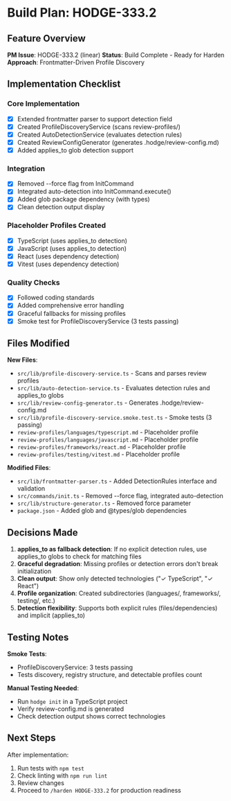 # Build Plan: HODGE-333.2

## Feature Overview
**PM Issue**: HODGE-333.2 (linear)
**Status**: Build Complete - Ready for Harden
**Approach**: Frontmatter-Driven Profile Discovery

## Implementation Checklist

### Core Implementation
- [x] Extended frontmatter parser to support detection field
- [x] Created ProfileDiscoveryService (scans review-profiles/)
- [x] Created AutoDetectionService (evaluates detection rules)
- [x] Created ReviewConfigGenerator (generates .hodge/review-config.md)
- [x] Added applies_to glob detection support

### Integration
- [x] Removed --force flag from InitCommand
- [x] Integrated auto-detection into InitCommand.execute()
- [x] Added glob package dependency (with types)
- [x] Clean detection output display

### Placeholder Profiles Created
- [x] TypeScript (uses applies_to detection)
- [x] JavaScript (uses applies_to detection)
- [x] React (uses dependency detection)
- [x] Vitest (uses dependency detection)

### Quality Checks
- [x] Followed coding standards
- [x] Added comprehensive error handling
- [x] Graceful fallbacks for missing profiles
- [x] Smoke test for ProfileDiscoveryService (3 tests passing)

## Files Modified

**New Files**:
- `src/lib/profile-discovery-service.ts` - Scans and parses review profiles
- `src/lib/auto-detection-service.ts` - Evaluates detection rules and applies_to globs
- `src/lib/review-config-generator.ts` - Generates .hodge/review-config.md
- `src/lib/profile-discovery-service.smoke.test.ts` - Smoke tests (3 passing)
- `review-profiles/languages/typescript.md` - Placeholder profile
- `review-profiles/languages/javascript.md` - Placeholder profile
- `review-profiles/frameworks/react.md` - Placeholder profile
- `review-profiles/testing/vitest.md` - Placeholder profile

**Modified Files**:
- `src/lib/frontmatter-parser.ts` - Added DetectionRules interface and validation
- `src/commands/init.ts` - Removed --force flag, integrated auto-detection
- `src/lib/structure-generator.ts` - Removed force parameter
- `package.json` - Added glob and @types/glob dependencies

## Decisions Made

1. **applies_to as fallback detection**: If no explicit detection rules, use applies_to globs to check for matching files
2. **Graceful degradation**: Missing profiles or detection errors don't break initialization
3. **Clean output**: Show only detected technologies ("✓ TypeScript", "✓ React")
4. **Profile organization**: Created subdirectories (languages/, frameworks/, testing/, etc.)
5. **Detection flexibility**: Supports both explicit rules (files/dependencies) and implicit (applies_to)

## Testing Notes

**Smoke Tests**:
- ProfileDiscoveryService: 3 tests passing
- Tests discovery, registry structure, and detectable profiles count

**Manual Testing Needed**:
- Run `hodge init` in a TypeScript project
- Verify review-config.md is generated
- Check detection output shows correct technologies

## Next Steps
After implementation:
1. Run tests with `npm test`
2. Check linting with `npm run lint`
3. Review changes
4. Proceed to `/harden HODGE-333.2` for production readiness
